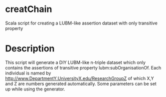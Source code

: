 # creatChain
  Scala script for creating a LUBM-like assertion dataset with only transitive property

# Description
  This script will generate a DIY LUBM-like n-triple dataset which only contains the assertions of transitive property lubm:subOrganisationOf. Each individual is named by http://www.DepartmentY.UniversityX.edu/ResearchGroupZ of which X,Y and Z are numbers generated automatically.
  Some parameters can be set up while using the generator.
